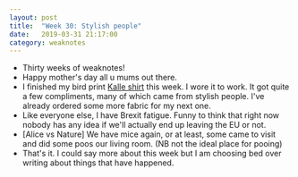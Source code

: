 ```yaml
---
layout: post
title:  "Week 30: Stylish people"
date:   2019-03-31 21:17:00
category: weaknotes
---
```


* Thirty weeks of weaknotes!
* Happy mother's day all u mums out there.
* I finished my bird print [Kalle shirt](/blog/bird-shirt) this week. I wore it to work. It got quite a few compliments, many of which came from stylish people. I've already ordered some more fabric for my next one.
* Like everyone else, I have Brexit fatigue. Funny to think that right now nobody has any idea if we'll actually end up leaving the EU or not.
* [Alice vs Nature] We have mice again, or at least, some came to visit and did some poos our living room. (NB not the ideal place for pooing)
* That's it. I could say more about this week but I am choosing bed over writing about things that have happened.
